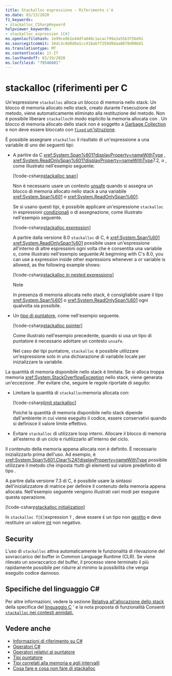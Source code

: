 ```yaml
---
title: Stackalloc espressione - Riferimento c'è
ms.date: 03/13/2020
f1_keywords:
- stackalloc_CSharpKeyword
helpviewer_keywords:
- stackalloc expression [C#]
ms.openlocfilehash: 2e99ce8b1e44dfa040c1acac799a3a55b375bd91
ms.sourcegitcommit: 34dc3c0d0d0a1cc418abff259d9daa8078d00b81
ms.translationtype: MT
ms.contentlocale: it-IT
ms.lasthandoff: 03/19/2020
ms.locfileid: "79546601"
---
```

# <a name="stackalloc-expression-c-reference"></a>stackalloc (riferimenti per C

Un'espressione `stackalloc` alloca un blocco di memoria nello stack. Un blocco di memoria allocato nello stack, creato durante l'esecuzione del metodo, viene automaticamente eliminato alla restituzione del metodo. Non è possibile liberare `stackalloc`in modo esplicito la memoria allocata con . Un blocco di memoria allocato dello stack non è soggetto a [Garbage Collection](../../../standard/garbage-collection/index.md) e non deve essere bloccato con [ `fixed` un'istruzione](../keywords/fixed-statement.md).

È possibile assegnare `stackalloc` il risultato di un'espressione a una variabile di uno dei seguenti tipi:

- A partire da C <xref:System.Span%601?displayProperty=nameWithType> , <xref:System.ReadOnlySpan%601?displayProperty=nameWithType>7.2, o , come illustrato nell'esempio seguente:

  [!code-csharp[stackalloc span](snippets/StackallocOperator.cs#AssignToSpan)]

  Non è necessario usare un contesto [unsafe](../keywords/unsafe.md) quando si assegna un blocco di memoria allocato nello stack a una variabile <xref:System.Span%601> o <xref:System.ReadOnlySpan%601>.

  Se si usano questi tipi, è possibile applicare un'espressione `stackalloc` in espressioni [condizionali](conditional-operator.md) o di assegnazione, come illustrato nell'esempio seguente.

  [!code-csharp[stackalloc expression](snippets/StackallocOperator.cs#AsExpression)]

  A partire dalla versione 8.0 `stackalloc` di C, è <xref:System.Span%601> <xref:System.ReadOnlySpan%601> possibile usare un'espressione all'interno di altre espressioni ogni volta che è consentita una variabile o, come illustrato nell'esempio seguente:At beginning with C's 8.0, you can use a expression inside other expressions whenever a or variable is allowed, as the following example shows:

  [!code-csharp[stackalloc in nested expressions](snippets/StackallocOperator.cs#Nested)]

  > [!NOTE]
  > In presenza di memoria allocata nello stack, è consigliabile usare il tipo <xref:System.Span%601> o <xref:System.ReadOnlySpan%601> ogni qualvolta sia possibile.

- Un [tipo di puntatore](../../programming-guide/unsafe-code-pointers/pointer-types.md), come nell'esempio seguente.

  [!code-csharp[stackalloc pointer](snippets/StackallocOperator.cs#AssignToPointer)]

  Come illustrato nell'esempio precedente, quando si usa un tipo di puntatore è necessario adottare un contesto `unsafe`.

  Nel caso dei tipi puntatore, `stackalloc` è possibile utilizzare un'espressione solo in una dichiarazione di variabile locale per inizializzare la variabile.

La quantità di memoria disponibile nello stack è limitata. Se si alloca troppa memoria <xref:System.StackOverflowException> nello stack, viene generata un'eccezione . Per evitare che, seguire le regole riportate di seguito:

- Limitare la quantità di `stackalloc`memoria allocata con:

  [!code-csharp[limit stackalloc](snippets/StackallocOperator.cs#LimitStackalloc)]

  Poiché la quantità di memoria disponibile nello stack dipende dall'ambiente in cui viene eseguito il codice, essere conservativi quando si definisce il valore limite effettivo.

- Evitare `stackalloc` di utilizzare loop interni. Allocare il blocco di memoria all'esterno di un ciclo e riutilizzarlo all'interno del ciclo.

Il contenuto della memoria appena allocata non è definito. È necessario inizializzarlo prima dell'uso. Ad esempio, è <xref:System.Span%601.Clear%2A?displayProperty=nameWithType> possibile utilizzare il metodo che imposta `T`tutti gli elementi sul valore predefinito di tipo .

A partire dalla versione 7.3 di C, è possibile usare la sintassi dell'inizializzatore di matrice per definire il contenuto della memoria appena allocata. Nell'esempio seguente vengono illustrati vari modi per eseguire questa operazione.

[!code-csharp[stackalloc initialization](snippets/StackallocOperator.cs#StackallocInit)]

In `stackalloc T[E]`expression `T` , deve essere `E` un tipo non [gestito](../builtin-types/unmanaged-types.md) e deve restituire un valore [int](../builtin-types/integral-numeric-types.md) non negativo.

## <a name="security"></a>Security

L'uso di `stackalloc` attiva automaticamente le funzionalità di rilevazione del sovraccarico del buffer in Common Language Runtime (CLR). Se viene rilevato un sovraccarico del buffer, il processo viene terminato il più rapidamente possibile per ridurre al minimo la possibilità che venga eseguito codice dannoso.

## <a name="c-language-specification"></a>Specifiche del linguaggio C#

Per altre informazioni, vedere la sezione [Relativa all'allocazione dello stack](~/_csharplang/spec/unsafe-code.md#stack-allocation) della specifica del [linguaggio C](~/_csharplang/spec/introduction.md) ' e la nota proposta di funzionalità Consenti [ `stackalloc` nei contesti annidati.](~/_csharplang/proposals/csharp-8.0/nested-stackalloc.md)

## <a name="see-also"></a>Vedere anche

- [Informazioni di riferimento su C#](../index.md)
- [Operatori C#](index.md)
- [Operatori relativi al puntatore](pointer-related-operators.md)
- [Tipi puntatore](../../programming-guide/unsafe-code-pointers/pointer-types.md)
- [Tipi correlati alla memoria e agli intervalli](../../../standard/memory-and-spans/index.md)
- [Cosa fare e cosa non fare di stackalloc](https://vcsjones.dev/2020/02/24/stackalloc/)
